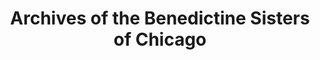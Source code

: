 ---
layout: repo
title: "Archives of the Benedictine Sisters of Chicago"
id: 15330
permalink: repos/15330/
---